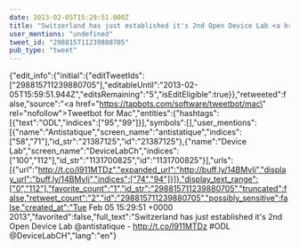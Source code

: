 ```yaml
---
date: 2013-02-05T15:29:51.000Z
title: "Switzerland has just established it's 2nd Open Device Lab <a href='http://twitter.com/antistatique'>@antistatique</a> - http://t.co/I911MTDz #ODL <a href='http://twitter.com/DeviceLabCH'>@DeviceLabCH</a>″"
user_mentions: "undefined"
tweet_id: "298815711239880705"
pub_type: "tweet"
---
```

{"edit_info":{"initial":{"editTweetIds":["298815711239880705"],"editableUntil":"2013-02-05T15:59:51.944Z","editsRemaining":"5","isEditEligible":true}},"retweeted":false,"source":"<a href=\"https://tapbots.com/software/tweetbot/mac\" rel=\"nofollow\">Tweetbot for Mac</a>","entities":{"hashtags":[{"text":"ODL","indices":["95","99"]}],"symbols":[],"user_mentions":[{"name":"Antistatique","screen_name":"antistatique","indices":["58","71"],"id_str":"21387125","id":"21387125"},{"name":"Device Lab","screen_name":"DeviceLabCh","indices":["100","112"],"id_str":"1131700825","id":"1131700825"}],"urls":[{"url":"http://t.co/I911MTDz","expanded_url":"http://buff.ly/14BMvIj","display_url":"buff.ly/14BMvIj","indices":["74","94"]}]},"display_text_range":["0","112"],"favorite_count":"1","id_str":"298815711239880705","truncated":false,"retweet_count":"2","id":"298815711239880705","possibly_sensitive":false,"created_at":"Tue Feb 05 15:29:51 +0000 2013","favorited":false,"full_text":"Switzerland has just established it's 2nd Open Device Lab @antistatique - http://t.co/I911MTDz #ODL @DeviceLabCH","lang":"en"}
